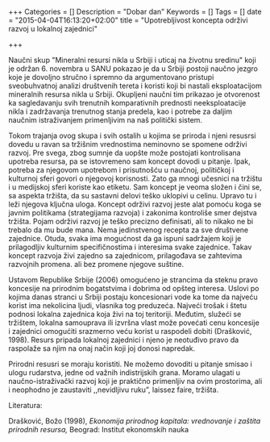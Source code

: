 +++
Categories = []
Description = "Dobar dan"
Keywords = []
Tags = []
date = "2015-04-04T16:13:20+02:00"
title = "Upotrebljivost koncepta održivi razvoj u lokalnoj zajednici"

+++

Naučni skup "Mineralni resursi nikla u Srbiji i uticaj na životnu sredinu" koji je održan 6. novembra u SANU pokazao je da u Srbiji postoji naučno jezgro  koje je dovoljno stručno i spremno da argumentovano pristupi sveobuhvatnoj analizi društvenih tereta i koristi koji bi nastali eksploatacijom mineralnih resursa nikla u Srbiji. Okupljeni naučni tim prikazao je otvorenost ka sagledavanju svih trenutnih komparativnih prednosti neeksploatacije nikla i zadržavanja trenutnog stanja predela, kao i potrebe za daljim naučnim istraživanjem primenljivim na naš politički sistem.   

Tokom trajanja ovog skupa i svih ostalih u kojima se priroda i njeni resusrsi dovedu u ravan sa tržišnim vrednostima neminovno se spomene održivi razvoj. Pre svega, zbog sumnje da uopšte može postojati kontrolisana upotreba resursa, pa se istovremeno sam koncept dovodi u pitanje. Ipak, potreba za njegovom upotrebom i prisutnošću u naučnoj, političkoj i kulturnoj sferi govori o njegovoj korisnosti. Zato ga mnogi učesnici na tržištu i u medijskoj sferi koriste kao etiketu. Sam koncept je veoma složen i čini se, sa aspekta tržišta, da su sastavni delovi teško uklopivi u celinu. Upravo tu i leži njegova ključna uloga. Koncept održivi razvoj jeste alat pomoću koga se javnim politikama (strategijama razvoja) i zakonima kontroliše smer dejstva tržišta. Pojam održivi razvoj je teško precizno definisati, ali to nikako ne bi trebalo da mu bude mana. Nema jedinstvenog recepta za sve društvene zajednice. Otuda, svaka ima mogućnost da ga ispuni sadržajem koji je prilagodljiv kulturnim specifičnostima i interesima svake zajednice. Takav koncept razvoja živi zajedno sa zajednicom, prilagođava se zahtevima razvojnih promena. ali bez promene njegove suštine. 

Ustavom Republike Srbije (2006) omogućeno je strancima da steknu pravo koncesije na prirodnim bogatstvima i dobrima od opšteg interesa. Uslovi po kojima danas stranci u Srbiji postaju koncesionari vode ka tome da najveću korist ima nekolicina ljudi, vlasnika tog preduzeća. Najveći trošak i štetu podnosi lokalna zajednica koja živi na toj teritoriji. Međutim, služeći se tržištem, lokalna samouprava ili izvršna vlast može povećati cenu koncesije i zajednici omogućiti srazmerno veću korist u raspodeli dobiti (Drašković, 1998). Resurs pripada lokalnoj zajednici i njeno je neotuđivo pravo da raspolaže sa njim na onaj način koji joj donosi napredak.  

 Prirodni resusri se moraju koristiti. Ne možemo dovoditi u pitanje smisao i ulogu rudarstva, jedne od važnih indistrijskih grana. Moramo ulagati u naučno-istraživački razvoj koji je praktično primenljiv na ovim prostorima, ali i neophodno je zaustaviti ,,nevidljivu ruku”, laissez faire, tržišta.

Literatura:

Drašković, Božo (1998), _Ekonomija prirodnog kapitala: vrednovanje i zaštita prirodnih	resursa,_ Beograd: Institut ekonomskih nauka
